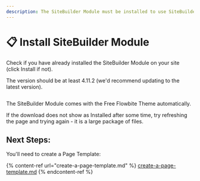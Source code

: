 ```yaml
---
description: The SiteBuilder Module must be installed to use SiteBuilder
---
```


# 📋 Install SiteBuilder Module

Check if you have already installed the SiteBuilder Module on your site (click Install if not).&#x20;

The version should be at least 4.11.2 (we'd recommend updating to the latest version).

<figure><img src="https://p186.p2.n0.cdn.zight.com/items/RBuAGAbn/5ca79db7-55ec-4bb8-b3dc-1cef7612b0ab.jpg?source=viewer&#x26;v=%22d2cdf098a6a47f1770ec1fe06385ccb7%22" alt=""><figcaption></figcaption></figure>

The SiteBuilder Module comes with the Free Flowbite Theme automatically.

If the download does not show as Installed after some time, try refreshing the page and trying again - it is a large package of files.

## Next Steps:

You'll need to create a Page Template:

{% content-ref url="create-a-page-template.md" %}
[create-a-page-template.md](create-a-page-template.md)
{% endcontent-ref %}

